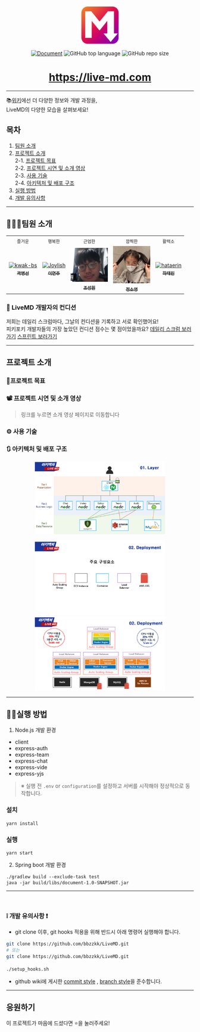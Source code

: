 <p align='middle'>
<a href='https://live-md.com'><img src='./images/liveMD.png' width="100px;" alt="LiveMD" /></a></p>
<p align='middle'><a href="https://github.com/bbzzkk/LiveMD/wiki?style=flat-square"/><img alt="Document" src="https://img.shields.io/badge/document-yes-important"></a> <img alt="GitHub top language" src="https://img.shields.io/github/languages/top/bbzzkk/LiveMD?color=blueviolet"> <img alt="GitHub repo size" src="https://img.shields.io/github/repo-size/bbzzkk/LiveMD"> 

<h1 align='middle'><a href='https://live-md.com'>https://live-md.com</a></h1>

---

📚[위키](https://github.com/bbzzkk/LiveMD/wiki)에선 더 다양한 정보와 개발 과정을,  
LiveMD의 다양한 모습을 살펴보세요!

## 목차

1. [팀원 소개](#팀원-소개)
2. [프로젝트 소개](#프로젝트-소개) <br>
   2-1. [프로젝트 목표](#프로젝트-목표) <br>
   2-2. [프로젝트 시연 및 소개 영상](#-프로젝트-시연-및-소개-영상)  <br>
   2-3. [사용 기술](#-사용-기술)  <br>
   2-4. [아키텍처 및 배포 구조](#-아키텍처-및-배포-구조)  <br>
3. [실행 방법](#실행-방법)
4. [개발 유의사항](#개발-유의사항)

---

## 👨‍👨‍👧팀원 소개

<table>
  <tr>
  <td align="center">
  <sub>
    즐거운
  </sub>
  </td>
  <td align="center">
  <sub>
    행복한
  </sub>
  </td>
  <td align="center">
  <sub>
    근엄한
  </sub>
  </td>
  <td align="center">
  <sub>
    깜찍한
  </sub>
  </td>
  <td align="center">
  <sub>
    활력소
  </sub>
  </td>
  </tr>
  <tr>
    <td align="center"><a href="https://github.com/kwak-bs"><img src="https://avatars0.githubusercontent.com/u/51367622?s=460&u=3a1e93ec2b32ea466d6a4d45dd8acccda1aeb858&v=4" width="100px;" alt="kwak-bs"/><br /><sub><b>곽병선</b></sub></a><br /></td>
    <td align="center"><a href="https://github.com/Joylish"><img src="https://avatars1.githubusercontent.com/u/52230415?s=460&u=852ba27b7a01fb17c1e955ea890b8a0931eee213&v=4" width="100px;" alt="Joylish"/><br /><sub><b>이연주</b></sub></a><br /></td>
    <td align="center"><a href="https://github.com/JSWww"><img src="./images/teams/jswwW.png" width="100px;" alt="jswwW"/><br /><sub><b>조성원</b></sub></a><br /></td>
    <td align="center"><a href="https://github.com/soyoung-Jung"><img src="./images/teams/soyoung.jpg" width="100px;" alt="soyoung-Jung"/><br /><sub><b>정소영</b></sub></a><br /></td>
    <td align="center"><a href="https://github.com/hataerin"><img src="https://avatars1.githubusercontent.com/u/26705587?s=460&u=d538dcfbd12ccfdd4319b6ca22e855e98c4e24c7&v=4" width="100px;" alt="hataerin"/><br /><sub><b>하태린</b></sub></a><br /></td>
  </tr>
</table>

### 🧐 LiveMD 개발자의 컨디션

저희는 데일리 스크럼마다, 그날의 컨디션을 기록하고 서로 확인했어요!  
피키포키 개발자들의 가장 높았던 컨디션 점수는 몇 점이었을까요? [데일리 스크럼 보러가기](https://github.com/bbzzkk/LiveMD/wiki#daily-scrum--wrap-up)
[스프린트 보러가기](https://github.com/bbzzkk/LiveMD/wiki/16.-Sprint-log)

---

## 프로젝트 소개

### 📌프로젝트 목표


### 📽 프로젝트 시연 및 소개 영상

> 링크를 누르면 소개 영상 페이지로 이동합니다


### ⚙ 사용 기술



### 🔃 아키텍처 및 배포 구조
<p align='middle'><a href='./images/3-tier.png'><img src='./images/3-tier.png' width="350px;" /></a></p>
<p align='middle'><a href='./images/deployment1.png'><img src='./images/deployment1.png' width="350px;" height="200px;" /></a>
<a href='./images/deployment2.png'><img src='./images/deployment2.png'  width="350px;" height="200px;"/></a></p>



---

## 👨‍💻실행 방법

1. Node.js 개발 환경
- client
- express-auth
- express-team
- express-chat
- express-vide
- express-yjs
  
> ※ 실행 전 `.env` or `configuration`를 설정하고 서버를 시작해야 정상적으로 동작합니다.

### 설치

```shell
yarn install
```

### 실행

```shell
yarn start
```

2. Spring boot 개발 환경
```
./gradlew build --exclude-task test
java -jar build/libs/document-1.0-SNAPSHOT.jar
```

---

<br>

### ❕ 개발 유의사항 ❗

* git clone 이후, git hooks 적용을 위해 반드시 아래 명령어 실행해야 합니다.

```bash
git clone https://github.com/bbzzkk/LiveMD.git
# 또는 
git clone https://github.com/bbzzkk/LiveMD.git

./setup_hooks.sh
```

* github wiki에 게시한 [commit style](https://github.com/bbzzkk/livemd/wiki/04.-Git-Commit-Message-Style-Guide) , [branch style](https://github.com/bbzzkk/livemd/wiki/05.-Git-Branch-Style-Guide)을 준수합니다. 

----


## 응원하기

이 프로젝트가 마음에 드셨다면 ⭐️을 눌러주세요!


